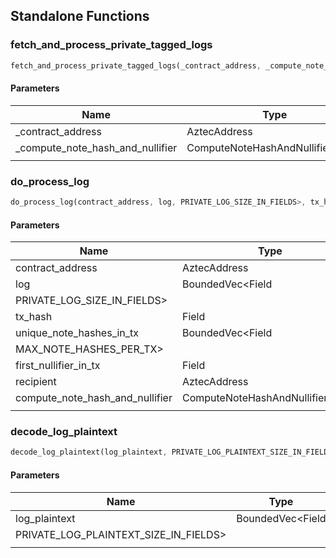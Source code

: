 ## Standalone Functions

### fetch_and_process_private_tagged_logs

```rust
fetch_and_process_private_tagged_logs(_contract_address, _compute_note_hash_and_nullifier, );
```

#### Parameters
| Name | Type |
| --- | --- |
| _contract_address | AztecAddress |
| _compute_note_hash_and_nullifier | ComputeNoteHashAndNullifier&lt;Env&gt; |
|  |  |

### do_process_log

```rust
do_process_log(contract_address, log, PRIVATE_LOG_SIZE_IN_FIELDS>, tx_hash, unique_note_hashes_in_tx, MAX_NOTE_HASHES_PER_TX>, first_nullifier_in_tx, recipient, compute_note_hash_and_nullifier, );
```

#### Parameters
| Name | Type |
| --- | --- |
| contract_address | AztecAddress |
| log | BoundedVec&lt;Field |
| PRIVATE_LOG_SIZE_IN_FIELDS&gt; |  |
| tx_hash | Field |
| unique_note_hashes_in_tx | BoundedVec&lt;Field |
| MAX_NOTE_HASHES_PER_TX&gt; |  |
| first_nullifier_in_tx | Field |
| recipient | AztecAddress |
| compute_note_hash_and_nullifier | ComputeNoteHashAndNullifier&lt;Env&gt; |
|  |  |

### decode_log_plaintext

```rust
decode_log_plaintext(log_plaintext, PRIVATE_LOG_PLAINTEXT_SIZE_IN_FIELDS>, );
```

#### Parameters
| Name | Type |
| --- | --- |
| log_plaintext | BoundedVec&lt;Field |
| PRIVATE_LOG_PLAINTEXT_SIZE_IN_FIELDS&gt; |  |
|  |  |

